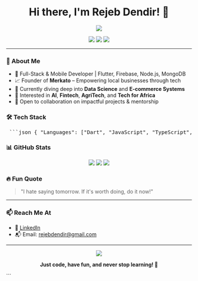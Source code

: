 <h1 align="center">Hi there, I'm Rejeb Dendir! 👋</h1>

<p align="center">
  <img src="https://readme-typing-svg.herokuapp.com?center=true&vCenter=true&width=500&lines=Software+Developer+%F0%9F%92%BB;Flutter+%26+Node.js+Expert+%F0%9F%93%8A;Passionate+Tech+Innovator+%F0%9F%94%A5;AI+%7C+Full-Stack+%7C+Open+Source"/>
</p>

<p align="center">
  <a href="https://www.linkedin.com/in/rejebdendir"><img src="https://img.shields.io/badge/LinkedIn-blue?style=for-the-badge&logo=linkedin" /></a>
  <a href="mailto:rejebdendir@gmail.com"><img src="https://img.shields.io/badge/Email-red?style=for-the-badge&logo=gmail" /></a>
  <a href="https://github.com/rejeb-dendir?tab=repositories"><img src="https://img.shields.io/badge/GitHub-100000?style=for-the-badge&logo=github&logoColor=white" /></a>
</p>

---

### 🚀 About Me

- 🔧 Full-Stack & Mobile Developer | Flutter, Firebase, Node.js, MongoDB
- 📈 Founder of **Merkato** – Empowering local businesses through tech
- 🌱 Currently diving deep into **Data Science** and **E-commerce Systems**
- 🧠 Interested in **AI**, **Fintech**, **AgriTech**, and **Tech for Africa**
- 🤝 Open to collaboration on impactful projects & mentorship

### 🛠️ Tech Stack
<pre> ```json { "Languages": ["Dart", "JavaScript", "TypeScript", "Python"], "Frameworks": ["Flutter", "Express", "React"], "Databases": ["Firebase", "MongoDB", "MySQL"], "Tools": ["Git", "Postman", "VS Code", "Figma"], "Others": ["REST API", "GraphQL", "Clean Architecture"] } ``` </pre>


### 📊 GitHub Stats

<p align="center">
  <img src="https://github-readme-streak-stats.herokuapp.com/?user=rejeb-dendir&theme=tokyonight" />
  <img src="https://github-readme-stats.vercel.app/api?username=rejeb-dendir&show_icons=true&theme=tokyonight" />
  <img src="https://github-readme-stats.vercel.app/api/top-langs/?username=rejeb-dendir&layout=compact&theme=tokyonight" />
</p>

### 🔥 Fun Quote

> "I hate saying tomorrow. If it's worth doing, do it now!"

---

### 📫 Reach Me At

* 💼 [LinkedIn](https://www.linkedin.com/in/rejebdendir)
* 📬 Email: [rejebdendir@gmail.com](mailto:rejebdendir@gmail.com)

---

<p align="center">
  <img src="https://activity-graph.herokuapp.com/graph?username=rejeb-dendir&bg_color=1a1b27&color=00e5ff&line=00e5ff&point=ffffff&area=true&hide_border=true" />
</p>

<p align="center">
  <b>Just code, have fun, and never stop learning! 🚀</b>
</p>
```
